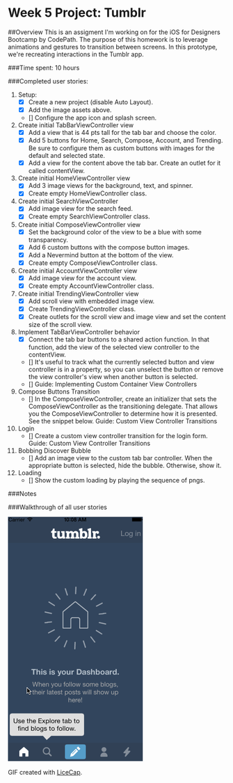 # Week 5 Project: Tumblr
##Overview
This is an assigment I'm working on for the iOS for Designers Bootcamp by CodePath. The purpose of this homework is to leverage animations and gestures to transition between screens. In this prototype, we're recreating interactions in the Tumblr app.

###Time spent: 
10 hours

###Completed user stories:

 1. Setup:
    * [x] Create a new project (disable Auto Layout). 
    * [x] Add the image assets above. 
	* [] Configure the app icon and splash screen. 
2. Create initial TabBarViewController view
    * [x] Add a view that is 44 pts tall for the tab bar and choose the color.
    * [x] Add 5 buttons for Home, Search, Compose, Account, and Trending. Be sure to configure them as custom buttons with images for the default and selected state.
    * [x] Add a view for the content above the tab bar. Create an outlet for it called contentView.
3. Create initial HomeViewController view
    * [x] Add 3 image views for the background, text, and spinner.
    * [x] Create empty HomeViewController class.
4. Create initial SearchViewController
    * [x] Add image view for the search feed.
    * [x] Create empty SearchViewController class.
5. Create initial ComposeViewController view
    * [x] Set the background color of the view to be a blue with some transparency. 
    * [x] Add 6 custom buttons with the compose button images.
    * [x] Add a Nevermind button at the bottom of the view.
    * [x] Create empty ComposeViewController class.
6. Create initial AccountViewController view
    * [x] Add image view for the account view.
    * [x] Create empty AccountViewController class.
7. Create initial TrendingViewController view
    * [x] Add scroll view with embedded image view.
    * [x] Create TrendingViewController class.
    * [x] Create outlets for the scroll view and image view and set the content size of the scroll view.
8. Implement TabBarViewController behavior
    * [x] Connect the tab bar buttons to a shared action function. In that function, add the view of the selected view controller to the contentView.
    * [] It's useful to track what the currently selected button and view controller is in a property, so you can unselect the button or remove the view controller's view when another button is selected.
    * [] Guide: Implementing Custom Container View Controllers
9. Compose Buttons Transition
    * [] In the ComposeViewController, create an initializer that sets the ComposeViewController as the transitioning delegate. That allows you the ComposeViewController to determine how it is presented. See the snippet below.
Guide: Custom View Controller Transitions
10. Login
    * [] Create a custom view controller transition for the login form.
Guide: Custom View Controller Transitions
11. Bobbing Discover Bubble
    * [] Add an image view to the custom tab bar controller. When the appropriate button is selected, hide the bubble. Otherwise, show it.
12. Loading
    * [] Show the custom loading by playing the sequence of pngs.
  
###Notes


###Walkthrough of all user stories

![Video Walkthrough](tumblr.gif)

GIF created with [LiceCap](http://www.cockos.com/licecap/).

